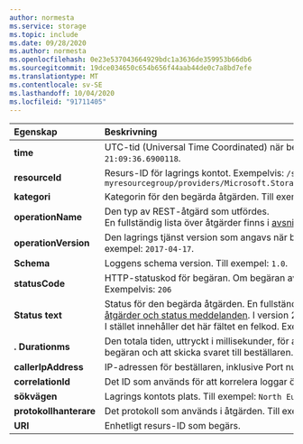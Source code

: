 ```yaml
---
author: normesta
ms.service: storage
ms.topic: include
ms.date: 09/28/2020
ms.author: normesta
ms.openlocfilehash: 0e23e537043664929bdc1a3636de359953b66db6
ms.sourcegitcommit: 19dce034650c654b656f44aab44de0c7a8bd7efe
ms.translationtype: MT
ms.contentlocale: sv-SE
ms.lasthandoff: 10/04/2020
ms.locfileid: "91711405"
---
```

| Egenskap | Beskrivning |
|:--- |:---|
|**time** | UTC-tid (Universal Time Coordinated) när begäran togs emot av lagrings platsen. Till exempel: `2018/11/08 21:09:36.6900118`.|
|**resourceId** | Resurs-ID för lagrings kontot. Exempelvis: `/subscriptions/208841be-a4v3-4234-9450-08b90c09f4/resourceGroups/`<br>`myresourcegroup/providers/Microsoft.Storage/storageAccounts/mystorageaccount/storageAccounts/blobServices/default`|
|**kategori** | Kategorin för den begärda åtgärden. Till exempel: `StorageRead` , `StorageWrite` , eller `StorageDelete` .|
|**operationName** | Den typ av REST-åtgärd som utfördes. <br> En fullständig lista över åtgärder finns i [avsnittet Lagringsanalys loggade åtgärder och status meddelanden](https://docs.microsoft.com/rest/api/storageservices/storage-analytics-logged-operations-and-status-messages). |
|**operationVersion** | Den lagrings tjänst version som angavs när begäran gjordes. Detta motsvarar värdet för huvudet **x-MS-version** . Till exempel: `2017-04-17`.|
|**Schema** | Loggens schema version. Till exempel: `1.0`.|
|**statusCode** | HTTP-statuskod för begäran. Om begäran avbryts kan det här värdet vara inställt på `Unknown` . <br> Exempelvis: `206` |
|**Status text** | Status för den begärda åtgärden.  En fullständig lista över status meddelanden finns i [avsnittet Lagringsanalys loggade åtgärder och status meddelanden](https://docs.microsoft.com/rest/api/storageservices/storage-analytics-logged-operations-and-status-messages). I version 2017-04-17 och senare används inte status meddelandet `ClientOtherError` . I stället innehåller det här fältet en felkod. Exempelvis: `SASSuccess`  |
|**. Durationms** | Den totala tiden, uttryckt i millisekunder, för att utföra den begärda åtgärden. Detta omfattar tiden att läsa den inkommande begäran och att skicka svaret till beställaren. Till exempel: `12`.|
|**callerIpAddress** | IP-adressen för beställaren, inklusive Port numret. Till exempel: `192.100.0.102:4362`. |
|**correlationId** | Det ID som används för att korrelera loggar över resurser. Till exempel: `b99ba45e-a01e-0042-4ea6-772bbb000000`. |
|**sökvägen** | Lagrings kontots plats. Till exempel: `North Europe`. |
|**protokollhanterare**|Det protokoll som används i åtgärden. Till exempel: `HTTP` , `HTTPS` , `SMB` eller `NFS`|
| **URI** | Enhetligt resurs-ID som begärs. |